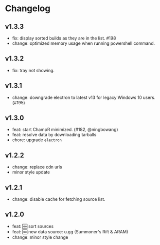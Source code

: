 # Changelog

## v1.3.3
- fix: display sorted builds as they are in the list. #198
- change: optimized memory usage when running powershell command.

## v1.3.2
- fix: tray not showing.

## v1.3.1
- change: downgrade electron to latest v13 for legacy Windows 10 users. (#195)

## v1.3.0
- feat: start ChampR minimized. (#182, @ningbowang)
- feat: resolve data by downloading tarballs
- chore: upgrade `electron`

## v1.2.2
- change: replace cdn urls
- minor style update

## v1.2.1
- change: disable cache for fetching source list.

## v1.2.0
- feat: 🆕 sort sources
- feat: 🆕 new data source: u.gg (Summoner's Rift & ARAM)
- change: minor style change
